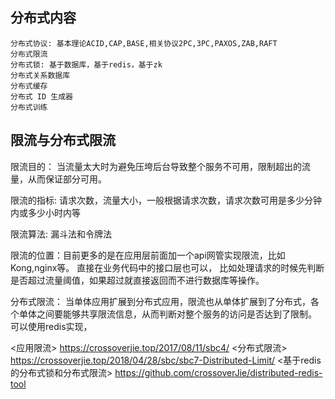 ## 分布式内容
    
    分布式协议: 基本理论ACID,CAP,BASE,相关协议2PC,3PC,PAXOS,ZAB,RAFT
    分布式限流
    分布式锁: 基于数据库，基于redis，基于zk
    分布式关系数据库
    分布式缓存
    分布式 ID 生成器
    分布式训练


## 限流与分布式限流
限流目的： 当流量太大时为避免压垮后台导致整个服务不可用，限制超出的流量，从而保证部分可用。

限流的指标: 请求次数，流量大小，一般根据请求次数，请求次数可用是多少分钟内或多少小时内等

限流算法: 漏斗法和令牌法

限流的位置：目前更多的是在应用层前面加一个api网管实现限流，比如Kong,nginx等。 直接在业务代码中的接口层也可以，
比如处理请求的时候先判断是否超过流量阈值，如果超过就直接返回而不进行数据库等操作。

分布式限流： 当单体应用扩展到分布式应用，限流也从单体扩展到了分布式，各个单体之间要能够共享限流信息，从而判断对整个服务的访问是否达到了限制。
可以使用redis实现，


<应用限流> https://crossoverjie.top/2017/08/11/sbc4/
<分布式限流> https://crossoverjie.top/2018/04/28/sbc/sbc7-Distributed-Limit/
<基于redis的分布式锁和分布式限流> https://github.com/crossoverJie/distributed-redis-tool
